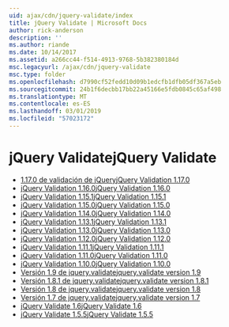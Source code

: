 ```yaml
---
uid: ajax/cdn/jquery-validate/index
title: jQuery Validate | Microsoft Docs
author: rick-anderson
description: ''
ms.author: riande
ms.date: 10/14/2017
ms.assetid: a266cc44-f514-4913-9768-5b382380184d
msc.legacyurl: /ajax/cdn/jquery-validate
msc.type: folder
ms.openlocfilehash: d7990cf52fedd10d09b1edcfb1dfb05df367a5eb
ms.sourcegitcommit: 24b1f6decbb17bb22a45166e5fdb0845c65af498
ms.translationtype: MT
ms.contentlocale: es-ES
ms.lasthandoff: 03/01/2019
ms.locfileid: "57023172"
---
```

<a name="jquery-validate"></a><span data-ttu-id="1b137-102">jQuery Validate</span><span class="sxs-lookup"><span data-stu-id="1b137-102">jQuery Validate</span></span>
====================
- [<span data-ttu-id="1b137-103">1.17.0 de validación de jQuery</span><span class="sxs-lookup"><span data-stu-id="1b137-103">jQuery Validation 1.17.0</span></span>](cdnjqueryvalidate1170.md)
- [<span data-ttu-id="1b137-104">jQuery Validation 1.16.0</span><span class="sxs-lookup"><span data-stu-id="1b137-104">jQuery Validation 1.16.0</span></span>](cdnjqueryvalidate1160.md)
- [<span data-ttu-id="1b137-105">jQuery Validation 1.15.1</span><span class="sxs-lookup"><span data-stu-id="1b137-105">jQuery Validation 1.15.1</span></span>](cdnjqueryvalidate1151.md)
- [<span data-ttu-id="1b137-106">jQuery Validation 1.15.0</span><span class="sxs-lookup"><span data-stu-id="1b137-106">jQuery Validation 1.15.0</span></span>](cdnjqueryvalidate1150.md)
- [<span data-ttu-id="1b137-107">jQuery Validation 1.14.0</span><span class="sxs-lookup"><span data-stu-id="1b137-107">jQuery Validation 1.14.0</span></span>](cdnjqueryvalidate1140.md)
- [<span data-ttu-id="1b137-108">jQuery Validation 1.13.1</span><span class="sxs-lookup"><span data-stu-id="1b137-108">jQuery Validation 1.13.1</span></span>](cdnjqueryvalidate1131.md)
- [<span data-ttu-id="1b137-109">jQuery Validation 1.13.0</span><span class="sxs-lookup"><span data-stu-id="1b137-109">jQuery Validation 1.13.0</span></span>](cdnjqueryvalidate1130.md)
- [<span data-ttu-id="1b137-110">jQuery Validation 1.12.0</span><span class="sxs-lookup"><span data-stu-id="1b137-110">jQuery Validation 1.12.0</span></span>](cdnjqueryvalidate1120.md)
- [<span data-ttu-id="1b137-111">jQuery Validation 1.11.1</span><span class="sxs-lookup"><span data-stu-id="1b137-111">jQuery Validation 1.11.1</span></span>](cdnjqueryvalidate1111.md)
- [<span data-ttu-id="1b137-112">jQuery Validation 1.11.0</span><span class="sxs-lookup"><span data-stu-id="1b137-112">jQuery Validation 1.11.0</span></span>](cdnjqueryvalidate111.md)
- [<span data-ttu-id="1b137-113">jQuery Validation 1.10.0</span><span class="sxs-lookup"><span data-stu-id="1b137-113">jQuery Validation 1.10.0</span></span>](cdnjqueryvalidate110.md)
- [<span data-ttu-id="1b137-114">Versión 1.9 de jquery.validate</span><span class="sxs-lookup"><span data-stu-id="1b137-114">jquery.validate version 1.9</span></span>](cdnjqueryvalidate19.md)
- [<span data-ttu-id="1b137-115">Versión 1.8.1 de jquery.validate</span><span class="sxs-lookup"><span data-stu-id="1b137-115">jquery.validate version 1.8.1</span></span>](cdnjqueryvalidate181.md)
- [<span data-ttu-id="1b137-116">Versión 1.8 de jquery.validate</span><span class="sxs-lookup"><span data-stu-id="1b137-116">jquery.validate version 1.8</span></span>](cdnjqueryvalidate18.md)
- [<span data-ttu-id="1b137-117">Versión 1.7 de jquery.validate</span><span class="sxs-lookup"><span data-stu-id="1b137-117">jquery.validate version 1.7</span></span>](cdnjqueryvalidate17.md)
- [<span data-ttu-id="1b137-118">jQuery Validate 1.6</span><span class="sxs-lookup"><span data-stu-id="1b137-118">jQuery Validate 1.6</span></span>](cdnjqueryvalidate16.md)
- [<span data-ttu-id="1b137-119">jQuery Validate 1.5.5</span><span class="sxs-lookup"><span data-stu-id="1b137-119">jQuery Validate 1.5.5</span></span>](cdnjqueryvalidate155.md)
